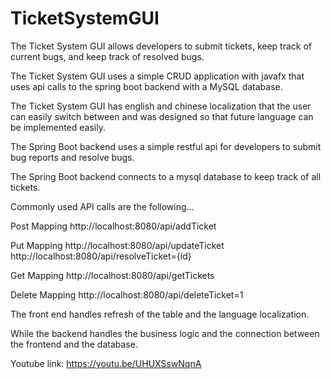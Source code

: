 # TicketSystemGUI

The Ticket System GUI allows developers to submit tickets, keep track of current bugs, and keep track of resolved bugs.

The Ticket System GUI uses a simple CRUD application with javafx that uses api calls to the spring boot backend with a MySQL database.

The Ticket System GUI has english and chinese localization that the user can easily switch between and was designed so that future language can be implemented easily.

The Spring Boot backend uses a simple restful api for developers to submit bug reports and resolve bugs.

The Spring Boot backend connects to a mysql database to keep track of all tickets.

Commonly used API calls are the following...

Post Mapping
http://localhost:8080/api/addTicket

Put Mapping
http://localhost:8080/api/updateTicket
http://localhost:8080/api/resolveTicket={id}

Get Mapping
http://localhost:8080/api/getTickets

Delete Mapping
http://localhost:8080/api/deleteTicket=1

The front end handles refresh of the table and the language localization.

While the backend handles the business logic and the connection between the frontend and the database.


Youtube link: https://youtu.be/UHUXSswNqnA 
